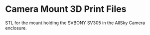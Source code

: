# Camera Mount 3D Print Files

STL for the mount holding the SVBONY SV305 in the AllSky Camera enclosure.
